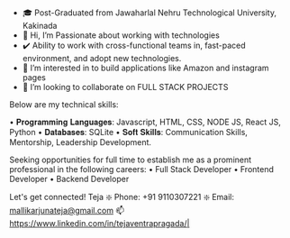 - 🎓 Post-Graduated from Jawaharlal Nehru Technological University, Kakinada
- 👋 Hi, I’m Passionate about working with technologies
- ✔️ Ability to work with cross-functional teams in, fast-paced environment, and adopt new technologies.
- 👀 I’m interested in to build applications like Amazon and instagram pages
- 💞️ I’m looking to collaborate on FULL STACK PROJECTS

Below are my technical skills:

• 𝐏𝐫𝐨𝐠𝐫𝐚𝐦𝐦𝐢𝐧𝐠 𝐋𝐚𝐧𝐠𝐮𝐚𝐠𝐞𝐬: Javascript, HTML, CSS, NODE JS, React JS, Python • 𝐃𝐚𝐭𝐚𝐛𝐚𝐬𝐞𝐬: SQLite • 𝐒𝐨𝐟𝐭 𝐒𝐤𝐢𝐥𝐥𝐬: Communication Skills, Mentorship, Leadership Development.

Seeking opportunities for full time to establish me as a prominent professional in the following careers: • Full Stack Developer • Frontend Developer • Backend Developer 


Let's get connected!
Teja ❇️ Phone: +91 9110307221 ❇️ Email: mallikarjunateja@gmail.com 📫 https://www.linkedin.com/in/tejaventrapragada/|

<!---
tejaccbp/tejaccbp is a ✨ special ✨ repository because its `README.md` (this file) appears on your GitHub profile.
You can click the Preview link to take a look at your changes.
--->

